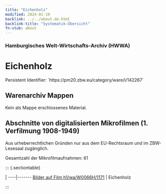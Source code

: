 ```yaml
---
title: "Eichenholz"
modified: 2024-01-19
backlink: ../../about.de.html
backlink-title: "Systematik-Übersicht"
fn-stub: about
---
```


### Hamburgisches Welt-Wirtschafts-Archiv (HWWA)

# Eichenholz

<div class="hint">Persistent Identifier: `https://pm20.zbw.eu/category/ware/i/142267`</div>







## Warenarchiv Mappen





Kein als Mappe erschlossenes Material.



<a id="filmsections" />

## Abschnitte von digitalisierten Mikrofilmen (1. Verfilmung 1908-1949)

<p>Aus urheberrechtlichen Gründen nur aus dem EU-Rechtsraum und im ZBW-Lesesaal zugänglich.</p>


<p>Gesamtzahl der Mikrofilmaufnahmen: 61</p>





::: {.sectiontable}

 | 
----|-------
<a class="btn" href="https://pm20.zbw.eu/film/h1/wa/W0066H/1171" rel="nofollow">Bilder auf Film h1/wa/W0066H/1171</a> | Eichenholz


:::
















